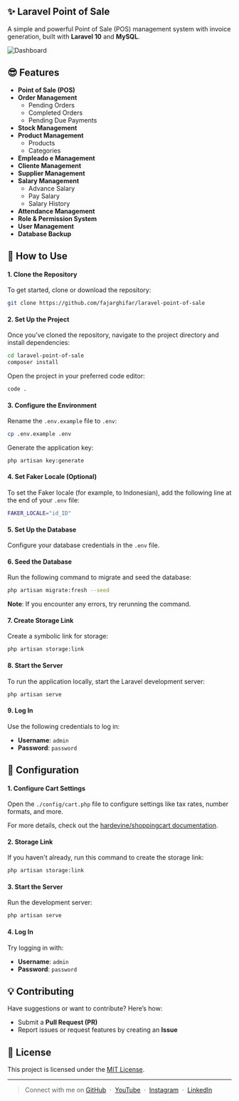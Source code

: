 ## ✨ Laravel Point of Sale

A simple and powerful Point of Sale (POS) management system with invoice generation, built with **Laravel 10** and **MySQL**.

![Dashboard](https://user-images.githubusercontent.com/71541409/234483153-38816efd-c261-4585-bb93-28639508f5e3.jpg)

## 😎 Features

- **Point of Sale (POS)**
- **Order Management**
  - Pending Orders
  - Completed Orders
  - Pending Due Payments
- **Stock Management**
- **Product Management**
  - Products
  - Categories
- **Empleado
e Management**
- **Cliente Management**
- **Supplier Management**
- **Salary Management**
  - Advance Salary
  - Pay Salary
  - Salary History
- **Attendance Management**
- **Role & Permission System**
- **User Management**
- **Database Backup**

## 🚀 How to Use

#### 1. Clone the Repository
To get started, clone or download the repository:

```bash
git clone https://github.com/fajarghifar/laravel-point-of-sale
```

#### 2. Set Up the Project

Once you’ve cloned the repository, navigate to the project directory and install dependencies:

```bash
cd laravel-point-of-sale
composer install
```

Open the project in your preferred code editor:

```bash
code .
```

#### 3. Configure the Environment

Rename the `.env.example` file to `.env`:

```bash
cp .env.example .env
```

Generate the application key:

```bash
php artisan key:generate
```

#### 4. Set Faker Locale (Optional)

To set the Faker locale (for example, to Indonesian), add the following line at the end of your `.env` file:

```bash
FAKER_LOCALE="id_ID"
```

#### 5. Set Up the Database

Configure your database credentials in the `.env` file.

#### 6. Seed the Database

Run the following command to migrate and seed the database:

```bash
php artisan migrate:fresh --seed
```

**Note**: If you encounter any errors, try rerunning the command.

#### 7. Create Storage Link

Create a symbolic link for storage:

```bash
php artisan storage:link
```

#### 8. Start the Server

To run the application locally, start the Laravel development server:

```bash
php artisan serve
```

#### 9. Log In

Use the following credentials to log in:

- **Username**: `admin`
- **Password**: `password`

## 🚀 Configuration

#### 1. Configure Cart Settings

Open the `./config/cart.php` file to configure settings like tax rates, number formats, and more.

For more details, check out the [hardevine/shoppingcart documentation](https://packagist.org/packages/hardevine/shoppingcart).

#### 2. Storage Link

If you haven't already, run this command to create the storage link:

```bash
php artisan storage:link
```

#### 3. Start the Server

Run the development server:

```bash
php artisan serve
```

#### 4. Log In

Try logging in with:

- **Username**: `admin`
- **Password**: `password`

## 💡 Contributing

Have suggestions or want to contribute? Here’s how:

- Submit a **Pull Request (PR)**
- Report issues or request features by creating an **Issue**

## 📄 License

This project is licensed under the [MIT License](LICENSE).

---

> Connect with me on [GitHub](https://github.com/fajarghifar) &nbsp;&middot;&nbsp; [YouTube](https://www.youtube.com/@fajarghifar) &nbsp;&middot;&nbsp; [Instagram](https://instagram.com/fajarghifar) &nbsp;&middot;&nbsp; [LinkedIn](https://www.linkedin.com/in/fajarghifar/)
